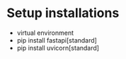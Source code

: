 # Setup installations
- virtual environment
- pip install fastapi[standard]
- pip install uvicorn[standard]